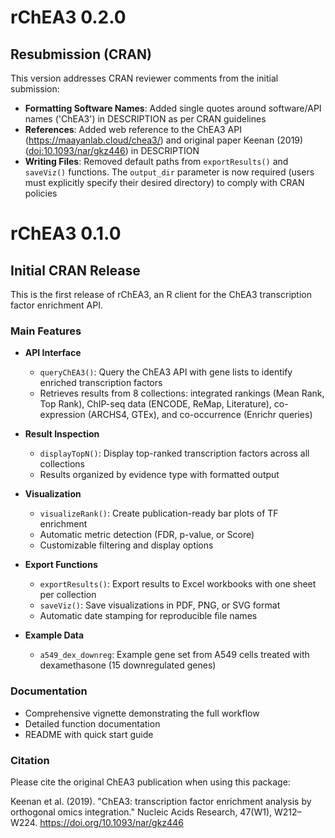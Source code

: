 # rChEA3 0.2.0

## Resubmission (CRAN)

This version addresses CRAN reviewer comments from the initial submission:

* **Formatting Software Names**: Added single quotes around software/API names 
  ('ChEA3') in DESCRIPTION as per CRAN guidelines
* **References**: Added web reference to the ChEA3 API 
  (<https://maayanlab.cloud/chea3/>) and original paper Keenan (2019)
  (<doi:10.1093/nar/gkz446>) in DESCRIPTION
* **Writing Files**: Removed default paths from `exportResults()` and `saveViz()` 
  functions. The `output_dir` parameter is now required (users must explicitly
  specify their desired directory) to comply with CRAN policies

# rChEA3 0.1.0

## Initial CRAN Release

This is the first release of rChEA3, an R client for the ChEA3 transcription 
factor enrichment API.

### Main Features

* **API Interface**
  - `queryChEA3()`: Query the ChEA3 API with gene lists to identify enriched 
    transcription factors
  - Retrieves results from 8 collections: integrated rankings (Mean Rank, 
    Top Rank), ChIP-seq data (ENCODE, ReMap, Literature), co-expression 
    (ARCHS4, GTEx), and co-occurrence (Enrichr queries)

* **Result Inspection**
  - `displayTopN()`: Display top-ranked transcription factors across all 
    collections
  - Results organized by evidence type with formatted output

* **Visualization**
  - `visualizeRank()`: Create publication-ready bar plots of TF enrichment
  - Automatic metric detection (FDR, p-value, or Score)
  - Customizable filtering and display options

* **Export Functions**
  - `exportResults()`: Export results to Excel workbooks with one sheet 
    per collection
  - `saveViz()`: Save visualizations in PDF, PNG, or SVG format
  - Automatic date stamping for reproducible file names

* **Example Data**
  - `a549_dex_downreg`: Example gene set from A549 cells treated with 
    dexamethasone (15 downregulated genes)

### Documentation

* Comprehensive vignette demonstrating the full workflow
* Detailed function documentation
* README with quick start guide

### Citation

Please cite the original ChEA3 publication when using this package:

Keenan et al. (2019). "ChEA3: transcription factor enrichment analysis by 
orthogonal omics integration." Nucleic Acids Research, 47(W1), W212–W224. 
https://doi.org/10.1093/nar/gkz446
